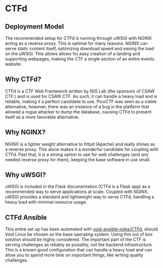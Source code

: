 # CTFd

## Deployment Model
The recommended setup for CTFd is running through uWSGI with NGINX acting as a reverse proxy. This is optimal for many reasons. NGINX can serve static content itself, optimizing download speed and easing the load on the uWSGI. This allows allows for easy creation of a landing and supporting webpages, making the CTF a single section of an entire events website.

## Why CTFd?
CTFd is a CTF Web Framework written by ISIS Lab (the sponsors of CSAW CTF.) and is used for CSAW CTF. As such, it can handle a heavy load and is reliable, making it a perfect candidate to use. PicoCTF was seen as a viable alternative, however, there was an instance of a bug in the platform that allowed a rogue attacker to dump the database, causing CTFd to present itself as a more favorable alternative.

## Why NGINX?
NGINX is a lighter weight alternative to httpd (Apache) and really shines as a reverse proxy. This alone makes it a wonderful candidate for coupling with CTFd. Past that, it is a strong option to use for web challenges (and any needed reverse proxy for them), keeping the base software in use small.

## Why uWSGI?
uWSGI is included in the Flask documentation (CTFd is a Flask app) as a recommended way to serve applications at scale. Coupled with NGINX, uWSGI provides a standard and lightweight way to serve CTFd, handling a heavy load with minimal resource usage.

## CTFd Ansible
This entire set up has been automated with [void-ansible-roles/CTFd](https://github.com/void-ansible-roles/CTFd/), should Void Linux be chosen as the base operating system. Using this out of box solution should be highly considered. The important part of the CTF is serving challenges as reliably as possibly, not the backend infrastructure. This is a known good configuration that can handle a heavy load and can allow you to spend more time on important things, like writing quality challenges.
